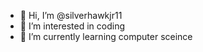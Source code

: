 - 👋 Hi, I’m @silverhawkjr11
- 👀 I’m interested in coding
- 🌱 I’m currently learning computer sceince
<!---
silverhawkjr11/silverhawkjr11 is a ✨ special ✨ repository because its `README.md` (this file) appears on your GitHub profile.
You can click the Preview link to take a look at your changes.
--->
